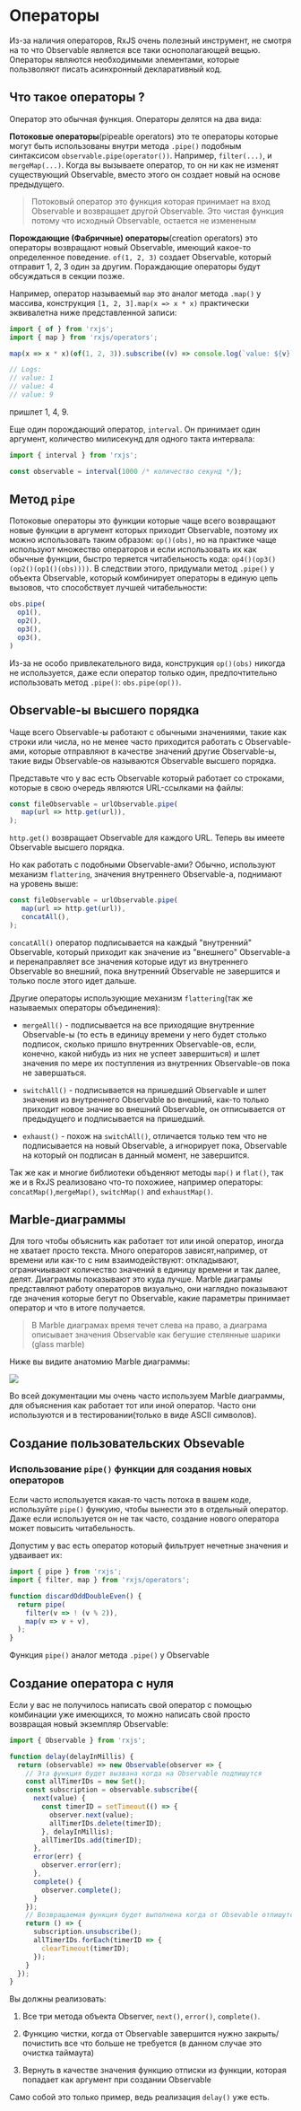 # Операторы

Из-за наличия операторов, RxJS очень полезный инструмент, не смотря на то что Observable является все таки оснополагающей вещью. Операторы являются необходимыми элементами, которые пользволяют писать асинхронный декларативный код.

## Что такое операторы ?

Оператор это обычная функция. Операторы делятся на два вида:

**Потоковые операторы**(pipeable operators) это те операторы которые могут быть использованы внутри метода `.pipe()` подобным синтаксисом `observable.pipe(operator())`. Например, `filter(...)`, и `mergeMap(...)`. Когда вы вызываете оператор, то он ни как не изменят существующий Observable, вместо этого он создает новый на основе предыдущего.

> Потоковый оператор это функция которая принимает на вход Observable и возвращает другой Observable. Это чистая функция потому что исходный Observable, остается не измененым 

**Порождающие (Фабричные) операторы**(creation operators) это операторы возвращают новый Observable, имеющий какое-то определенное поведение. `of(1, 2, 3)` создает Observable, который отправит 1, 2, 3 один за другим. Пораждающие операторы будут обсуждаться в секции позже.

Например, оператор называемый `map` это аналог метода `.map()` у массива, конструкция `[1, 2, 3].map(x => x * x)` практически эквивалетна ниже представленной записи:

```js
import { of } from 'rxjs';
import { map } from 'rxjs/operators';

map(x => x * x)(of(1, 2, 3)).subscribe((v) => console.log(`value: ${v}`));

// Logs:
// value: 1 
// value: 4
// value: 9
```

пришлет 1, 4, 9.

Еще один порождающий оператор, `interval`. Он принимает один аргумент, количество милисекунд для одного такта интервала:

```js
import { interval } from 'rxjs';

const observable = interval(1000 /* количество секунд */);
```

## Метод `pipe`

Потоковые операторы это функции которые чаще всего возвращают новые функции в аргумент которых приходит Observable, поэтому их можно использовать таким образом: `op()(obs)`, но на практике чаще используют множество операторов и если использовать их как обычные функции, быстро теряется читабельность кода: `op4()(op3()(op2()(op1()(obs))))`. В следствии этого, придумали метод `.pipe()` у объекта Observable, который комбинирует операторы в единую цепь вызовов, что способствует лучшей читабельности:

```js
obs.pipe(
  op1(),
  op2(),
  op3(),
  op3(),
)
```

Из-за не особо привлекательного вида, конструкция `op()(obs)` никогда не используется, даже если оператор только один, предпочтительно использовать метод `.pipe()`: `obs.pipe(op())`.

## Observable-ы высшего порядка

Чаще всего Observable-ы работают с обычными значениями, такие как строки или числа, но не менее часто приходится работать с Observable-ами, которые отправляют в качестве значений другие Observable-ы, такие виды Observable-ов называются Observable высшего порядка.

Представьте что у вас есть Observable который работает со строками, которые в свою очередь являются URL-ссылками на файлы:

```js
const fileObservable = urlObservable.pipe(
   map(url => http.get(url)),
);
```

`http.get()` возвращает Observable для каждого URL. Теперь вы имеете Observable высшего порядка.

Но как работать с подобными Observable-ами? Обычно, используют механизм `flattering`, значения внутреннего Observable-а, поднимают на уровень выше:

```js
const fileObservable = urlObservable.pipe(
   map(url => http.get(url)),
   concatAll(),
);
```

`concatAll()` оператор подписывается на каждый "внутренний" Observable, который приходит как значение из "внешнего" Observable-а и перенаправляет все значения которые идут из внутреннего Observable во внешний, пока внутренний Observable не завершится и только после этого идет дальше. 

Другие операторы использующие механизм `flattering`(так же называемых операторы объединения):

- `mergeAll()` - подписывается на все приходящие внутренние Observable-ы (то есть в единицу времени у него будет столько подписок, сколько пришло внутренних Observable-ов, если, конечно, какой нибудь из них не успеет завершиться) и шлет значения по мере их поступления из внутренних Observable-ов пока не завершаться.

- `switchAll()` - подписывается на пришедший Observable и шлет значения из внутреннего Observable во внешний, как-то только приходит новое значие во внешний Observable, он отписывается от предыдущего и подписывается на пришедший.

- `exhaust()` - похож на `switchAll()`, отличается только тем что не подписывается на новый Observable, а игнорирует пока, Observable на который он подписан в данный момент, не завершится.

Так же как и многие библиотеки объденяют методы `map()` и `flat()`, так же и в RxJS реализовано что-то похожиее, например операторы: `concatMap()`,`mergeMap()`, `switchMap()` and `exhaustMap()`.

## Marble-диаграммы

Для того чтобы объяснить как работает тот или иной оператор, иногда не хватает просто текста. Много операторов зависят,например, от времени или как-то с ним взаимодействуют: откладывают, ограничиывают количество значений в единицу времени и так далее, делят. Диаграммы показывают это куда лучше. Marble диаграмы представляют работу операторов визуально, они наглядно показывают где значения которые бегут по Observable, какие параметры принимает оператор и что в итоге получается.

> В Marble диаграмах время течет слева на право, а диаграма описывает значения Observable как бегушие стелянные шарики (glass marble)

Ниже вы видите анатомию Marble диаграммы:

![](/home/stylesam/.var/app/com.github.marktext.marktext/config/marktext/images/bc77462facc7a9afbe0868ec5e505be2aea4eb6d.svg)

Во всей документации мы очень часто используем Marble диаграммы, для объяснения как работает тот или иной оператор. Часто они используются и в тестировании(только в виде ASCII символов).

## Создание пользовательских Obsevable

### Использование `pipe()` функции для создания новых операторов

Если часто используется какая-то часть потока в вашем коде, используйте `pipe()` функуию, чтобы вынести это в отдельный оператор. Даже если используется он не так часто, создание нового оператора может повысить читабельность.

Допустим у вас есть оператор который фильтрует нечетные значения и удваивает их:

```js
import { pipe } from 'rxjs';
import { filter, map } from 'rxjs/operators';

function discardOddDoubleEven() {
  return pipe(
    filter(v => ! (v % 2)),
    map(v => v + v),
  );
}
```

Функция `pipe()` аналог метода `.pipe()` у Observable

## Создание оператора с нуля

Если у вас не получилось написать свой оператор с помощью комбинации уже имеющихся, то можно написать свой просто возвращая новый экземпляр Observable:

```js
import { Observable } from 'rxjs';

function delay(delayInMillis) {
  return (observable) => new Observable(observer => {
    // Эта функция будет вызвана когда на Observable подпишутся
    const allTimerIDs = new Set();
    const subscription = observable.subscribe({
      next(value) {
        const timerID = setTimeout(() => {
          observer.next(value);
          allTimerIDs.delete(timerID);
        }, delayInMillis);
        allTimerIDs.add(timerID);
      },
      error(err) {
        observer.error(err);
      },
      complete() {
        observer.complete();
      }
    });
    // Возвращаемая функция будет выполнена когда от Obsevable отпишутся
    return () => {
      subscription.unsubscribe();
      allTimerIDs.forEach(timerID => {
        clearTimeout(timerID);
      });
    }
  });
}
```

Вы должны реализовать:

1. Все три метода объекта Observer, `next()`, `error()`, `complete()`.

2. Функцию чистки, когда от Observable завершится нужно закрыть/почистить все что больше не требуется (в данном случае это очистка таймаута)

3. Вернуть в качестве значения функцию отписки из функции, которая попадает как аргумент при создании Observable

Само собой это только пример, ведь реализация `delay()` уже есть.
